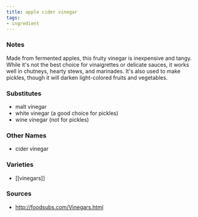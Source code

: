 ```yaml
---
title: apple cider vinegar
tags:
- ingredient
---
```


### Notes
Made from fermented apples, this fruity vinegar is inexpensive and tangy. While it's not the best choice for vinaigrettes or delicate sauces, it works well in chutneys, hearty stews, and marinades. It's also used to make pickles, though it will darken light-colored fruits and vegetables.

### Substitutes
* malt vinegar
* white vinegar (a good choice for pickles)
* wine vinegar (not for pickles)

### Other Names

* cider vinegar

### Varieties

* [[vinegars]]

### Sources
* http://foodsubs.com/Vinegars.html
